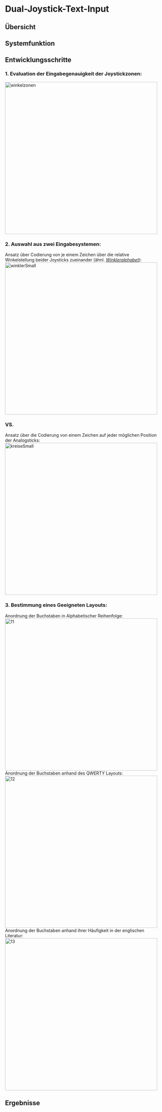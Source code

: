 # Dual-Joystick-Text-Input
## Übersicht
## Systemfunktion
## Entwicklungsschritte  
### 1. Evaluation der Eingabegenauigkeit der Joystickzonen: 
<img width="500" alt="winkelzonen" src="https://user-images.githubusercontent.com/54246844/140296197-9265bb9f-440d-4f09-bbab-8fa08cb3cdac.PNG">  

### 2. Auswahl aus zwei Eingabesystemen:  
Ansatz über Codierung von je einem Zeichen über die relative Winkelstellung beider Joysticks zueinander (ähnl. [*Winkleralphabet*](https://de.wikipedia.org/wiki/Winkeralphabet)):  
<img width="500" alt="winklerSmall" src="https://user-images.githubusercontent.com/54246844/140297123-edacd143-4cdc-44b1-87af-b8de6e2b0128.png">   
### VS.
Ansatz über die Codierung von einem Zeichen auf jeder möglichen Position der Analogsticks:  
<img width="500" alt="kreiseSmall" src="https://user-images.githubusercontent.com/54246844/140298606-8c527dcc-1744-4501-90ce-7c95c460d0d0.png">
### 3. Bestimmung eines Geeigneten Layouts:
Anordnung der Buchstaben in Alphabetischer Reihenfolge:  
<img width="500" alt="11" src="https://user-images.githubusercontent.com/54246844/140301051-3a62aac9-59b9-4658-b632-e5e88adb5328.png">  
Anordnung der Buchstaben anhand des QWERTY Layouts:  
<img width="500" alt="12" src="https://user-images.githubusercontent.com/54246844/140301280-96bdd140-ec23-4f79-a2db-2a26e189482a.png">  
Anordnung der Buchstaben anhand ihrer Häufigkeit in der englischen Literatur:  
<img width="500" alt="13" src="https://user-images.githubusercontent.com/54246844/140301396-421cd86a-526f-4b08-b9a6-9ec96650ab37.png">  
## Ergebnisse
